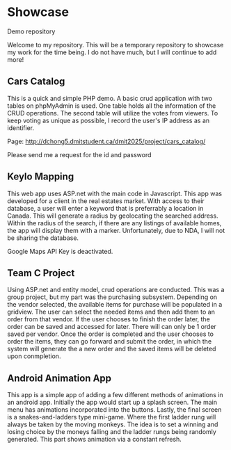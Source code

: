 # Showcase
Demo repository

Welcome to my repository. This will be a temporary repository to showcase my work for the time being. I do not have much, but I will continue to add more!

## Cars Catalog
This is a quick and simple PHP demo. A basic crud application with two tables on phpMyAdmin is used. One table holds all the information of the CRUD operations. The second table will utilize the votes from viewers. To keep voting as unique as possible, I record the user's IP address as an identifier.

Page:  http://dchong5.dmitstudent.ca/dmit2025/project/cars_catalog/

Please send me a request for the id and password

## Keylo Mapping
This web app uses ASP.net with the main code in Javascript. This app was developed for a client in the real estates market. With access to their database, a user will enter a keyword that is preferrably a location in Canada. This will generate a radius by geolocating the searched address. Within the radius of the search, if there are any listings of available homes, the app will display them with a marker. Unfortunately, due to NDA, I will not be sharing the database.

Google Maps API Key is deactivated.

## Team C Project
Using ASP.net and entity model, crud operations are conducted. This was a group project, but my part was the purchasing subsystem. Depending on the vendor selected, the available items for purchase will be populated in a gridview. The user can select the needed items and then add them to an order from that vendor. If the user chooses to finish the order later, the order can be saved and accessed for later. There will can only be 1 order saved per vendor. Once the order is completed and the user chooses to order the items, they can go forward and submit the order, in which the system will generate the a new order and the saved items will be deleted upon conmpletion.

## Android Animation App
This app is a simple app of adding a few different methods of animations in an android app. Initially the app would start up a splash screen. The main menu has animations incorporated into the buttons. Lastly, the final screen is a snakes-and-ladders type mini-game. Where the first ladder rung will always be taken by the moving monkeys. The idea is to set a winning and losing choice by the moneys falling and the ladder rungs being randomly generated. This part shows animation via a constant refresh.
